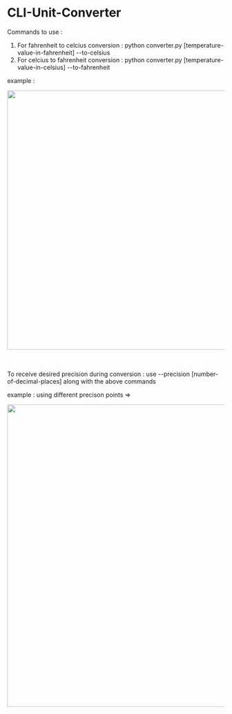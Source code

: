 # CLI-Unit-Converter

Commands to use : 
1. For fahrenheit to celcius conversion : python converter.py [temperature-value-in-fahrenheit] --to-celsius
2. For celcius to fahrenheit conversion : python converter.py [temperature-value-in-celsius] --to-fahrenheit

example :

<img src="https://github.com/user-attachments/assets/cb8acaf1-2c6f-4b9d-8200-ecd24d9aaac5" width="600"/>

<br><br>
To receive desired precision during conversion : use --precision [number-of-decimal-places] along with the above commands

example : using different precison points =>

<img src = "https://github.com/user-attachments/assets/c06e32fd-3b1a-4434-85b1-62f0fa1f3395" width="700"/>
